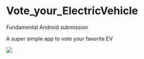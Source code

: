 # Vote_your_ElectricVehicle
Fundamental Android submission

A super simple app to vote your favorite EV

![](https://github.com/muhammadegaa/hubsDB/blob/master/ezgif-2-572420851682.gif)
